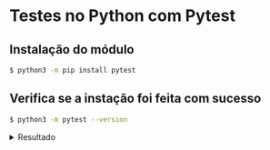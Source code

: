 # Testes no Python com Pytest

## Instalação do módulo

```bash
$ python3 -m pip install pytest
```

## Verifica se a instação foi feita com sucesso

```bash
$ python3 -m pytest --version
```
<details>

  <summary>Resultado</summary>


```bash
$ pytest 7.4.3
```

</details>